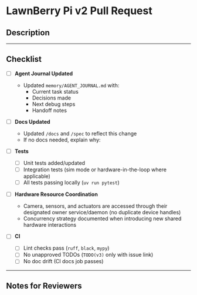 # LawnBerry Pi v2 Pull Request

## Description
<!-- Describe the change in 1–3 sentences. Link to related task/issue if applicable. -->

---

## Checklist

- [ ] **Agent Journal Updated**
  - Updated `memory/AGENT_JOURNAL.md` with:
    - Current task status
    - Decisions made
    - Next debug steps
    - Handoff notes

- [ ] **Docs Updated**
  - Updated `/docs` and `/spec` to reflect this change
  - If no docs needed, explain why:

- [ ] **Tests**
  - [ ] Unit tests added/updated
  - [ ] Integration tests (sim mode or hardware-in-the-loop where applicable)
  - [ ] All tests passing locally (`uv run pytest`)

- [ ] **Hardware Resource Coordination**
  - Camera, sensors, and actuators are accessed through their designated owner service/daemon (no duplicate device handles)
  - Concurrency strategy documented when introducing new shared hardware interactions

- [ ] **CI**
  - [ ] Lint checks pass (`ruff`, `black`, `mypy`)
  - [ ] No unapproved TODOs (`TODO(v3)` only with issue link)
  - [ ] No doc drift (CI docs job passes)

---

## Notes for Reviewers
<!-- Any special notes, instructions, or caveats for reviewers. -->
